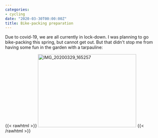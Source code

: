 ```yaml
---
categories:
- cycling
date: "2020-03-30T00:00:00Z"
title: Bike-packing preparation
---
```

Due to covid-19, we are all currently in lock-down. I was planning to go bike-packing this spring, but cannot get out. But that didn't stop me from having some fun in the garden with a tarpauline:  

{{< rawhtml >}}
<a data-flickr-embed="true" href="https://www.flickr.com/photos/kabads/49716142093/in/datetaken/" title="IMG_20200329_165257"><img src="https://live.staticflickr.com/65535/49716142093_74702e341f_n.jpg" width="320" height="240" alt="IMG_20200329_165257"></a><script async src="//embedr.flickr.com/assets/client-code.js" charset="utf-8"></script>
{{< /rawhtml >}}